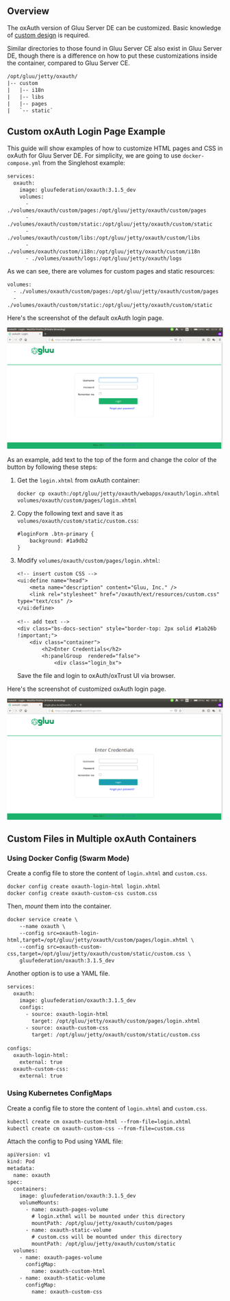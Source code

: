 ## Overview

The oxAuth version of Gluu Server DE can be customized. Basic knowledge of [custom design](https://gluu.org/docs/ce/3.1.5/operation/custom-design/) is required.

Similar directories to those found in Gluu Server CE also exist in Gluu Server DE, though there is a difference on how to put these customizations inside the container, compared to Gluu Server CE.

    /opt/gluu/jetty/oxauth/
    |-- custom
    |   |-- i18n
    |   |-- libs
    |   |-- pages
    |   `-- static`

## Custom oxAuth Login Page Example

This guide will show examples of how to customize HTML pages and CSS in oxAuth for Gluu Server DE.
For simplicity, we are going to use `docker-compose.yml` from the Singlehost example:

    services:
      oxauth:
        image: gluufederation/oxauth:3.1.5_dev
        volumes:
          - ./volumes/oxauth/custom/pages:/opt/gluu/jetty/oxauth/custom/pages
          - ./volumes/oxauth/custom/static:/opt/gluu/jetty/oxauth/custom/static
          - ./volumes/oxauth/custom/libs:/opt/gluu/jetty/oxauth/custom/libs
          - ./volumes/oxauth/custom/i18n:/opt/gluu/jetty/oxauth/custom/i18n
          - ./volumes/oxauth/logs:/opt/gluu/jetty/oxauth/logs

As we can see, there are volumes for custom pages and static resources:

    volumes:
      - ./volumes/oxauth/custom/pages:/opt/gluu/jetty/oxauth/custom/pages
      - ./volumes/oxauth/custom/static:/opt/gluu/jetty/oxauth/custom/static

Here's the screenshot of the default oxAuth login page.

![Screenshot](../img/oxauth-default-login.png)

As an example, add text to the top of the form and change the color of the button by following these steps:

1.  Get the `login.xhtml` from oxAuth container:

        docker cp oxauth:/opt/gluu/jetty/oxauth/webapps/oxauth/login.xhtml volumes/oxauth/custom/pages/login.xhtml

1.  Copy the following text and save it as `volumes/oxauth/custom/static/custom.css`:

        #loginForm .btn-primary {
            background: #1a9db2
        }

1.  Modify `volumes/oxauth/custom/pages/login.xhtml`:

        <!-- insert custom CSS -->
        <ui:define name="head">
            <meta name="description" content="Gluu, Inc." />
            <link rel="stylesheet" href="/oxauth/ext/resources/custom.css" type="text/css" />
        </ui:define>

        <!-- add text -->
        <div class="bs-docs-section" style="border-top: 2px solid #1ab26b !important;">
            <div class="container">
                <h2>Enter Credentials</h2>
                <h:panelGroup  rendered="false">
                    <div class="login_bx">

    Save the file and login to oxAuth/oxTrust UI via browser.

Here's the screenshot of customized oxAuth login page.

![Screenshot](../img/oxauth-custom-login.png)

## Custom Files in Multiple oxAuth Containers

### Using Docker Config (Swarm Mode)

Create a config file to store the content of `login.xhtml` and `custom.css`.

    docker config create oxauth-login-html login.xhtml
    docker config create oxauth-custom-css custom.css

Then, _mount_ them into the container.

    docker service create \
        --name oxauth \
        --config src=oxauth-login-html,target=/opt/gluu/jetty/oxauth/custom/pages/login.xhtml \
        --config src=oxauth-custom-css,target=/opt/gluu/jetty/oxauth/custom/static/custom.css \
        gluufederation/oxauth:3.1.5_dev

Another option is to use a YAML file.

    services:
      oxauth:
        image: gluufederation/oxauth:3.1.5_dev
        configs:
          - source: oxauth-login-html
            target: /opt/gluu/jetty/oxauth/custom/pages/login.xhtml
          - source: oxauth-custom-css
            target: /opt/gluu/jetty/oxauth/custom/static/custom.css

    configs:
      oxauth-login-html:
        external: true
      oxauth-custom-css:
        external: true

### Using Kubernetes ConfigMaps

Create a config file to store the content of `login.xhtml` and `custom.css`.

    kubectl create cm oxauth-custom-html --from-file=login.xhtml
    kubectl create cm oxauth-custom-css --from-file=custom.css

Attach the config to Pod using YAML file:

    apiVersion: v1
    kind: Pod
    metadata:
      name: oxauth
    spec:
      containers:
        image: gluufederation/oxauth:3.1.5_dev
        volumeMounts:
          - name: oxauth-pages-volume
            # login.xthml will be mounted under this directory
            mountPath: /opt/gluu/jetty/oxauth/custom/pages
          - name: oxauth-static-volume
            # custom.css will be mounted under this directory
            mountPath: /opt/gluu/jetty/oxauth/custom/static
      volumes:
        - name: oxauth-pages-volume
          configMap:
            name: oxauth-custom-html
        - name: oxauth-static-volume
          configMap:
            name: oxauth-custom-css
